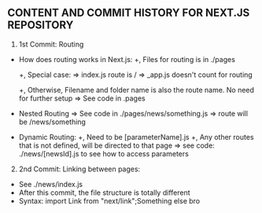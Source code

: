 ## CONTENT AND COMMIT HISTORY FOR NEXT.JS REPOSITORY

1. 1st Commit: Routing

- How does routing works in Next.js:
  +, Files for routing is in ./pages

  +, Special case:
  => index.js route is /
  => \_app.js doesn't count for routing

  +, Otherwise, Filename and folder name is also the route name.
  No need for further setup
  => See code in .pages

- Nested Routing
  => See code in ./pages/news/something.js
  => route will be /news/something

- Dynamic Routing:
  +, Need to be [parameterName].js
  +, Any other routes that is not defined, will be directed to that page
  => see code: ./news/[newsId].js to see how to access parameters

2. 2nd Commit: Linking between pages:

- See ./news/index.js
- After this commit, the file structure is totally different
- Syntax:
  import Link from "next/link";<Link href="/news/something">Something else bro</Link>
